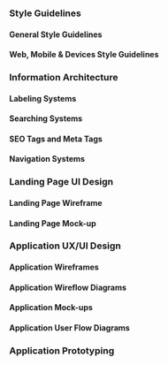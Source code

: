 ### Style Guidelines

#### General Style Guidelines

#### Web, Mobile & Devices Style Guidelines

### Information Architecture

#### Labeling Systems

#### Searching Systems

#### SEO Tags and Meta Tags

#### Navigation Systems

### Landing Page UI Design

#### Landing Page Wireframe

#### Landing Page Mock-up

### Application UX/UI Design

#### Application Wireframes

#### Application Wireflow Diagrams

#### Application Mock-ups

#### Application User Flow Diagrams

### Application Prototyping
